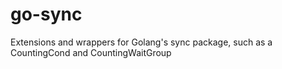 # go-sync
Extensions and wrappers for Golang's sync package, such as a CountingCond and CountingWaitGroup
